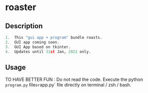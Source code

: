 # roaster

## Description
```py
1.  This "gui app + program" bundle roasts.
2.  GUI app coming soon.
3.  GUI App based on tkinter.
4.  Updates until 31st Jan, 2022 only.
```

## Usage
TO HAVE BETTER FUN : Do not read the code. Execute the python `program.py` file` or `app.py` file directly on terminal / zsh / bash.
</br>
